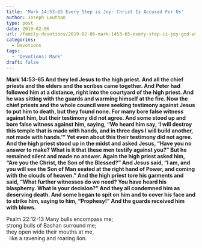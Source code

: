 ```yaml
---
title: 'Mark 14:53-65 Every Step is Joy: Christ Is Accused For Us'
author: Joseph Louthan
type: post
date: 2019-02-06
url: /family-devotions/2019-02-06-mark-1453-65-every-step-is-joy-god-will.md/
categories:
  - Devotions
tags:
  - 'Devotions: Mark'
draft: false
---
```


**Mark 14:53-65 And they led Jesus to the high priest. And all the chief priests and the elders and the scribes came together. And Peter had followed him at a distance, right into the courtyard of the high priest. And he was sitting with the guards and warming himself at the fire. Now the chief priests and the whole council were seeking testimony against Jesus to put him to death, but they found none. For many bore false witness against him, but their testimony did not agree. And some stood up and bore false witness against him, saying, “We heard him say, ‘I will destroy this temple that is made with hands, and in three days I will build another, not made with hands.’” Yet even about this their testimony did not agree. And the high priest stood up in the midst and asked Jesus, “Have you no answer to make? What is it that these men testify against you?” But he remained silent and made no answer. Again the high priest asked him, “Are you the Christ, the Son of the Blessed?” And Jesus said, “I am, and you will see the Son of Man seated at the right hand of Power, and coming with the clouds of heaven.” And the high priest tore his garments and said, “What further witnesses do we need? You have heard his blasphemy. What is your decision?” And they all condemned him as deserving death. And some began to spit on him and to cover his face and to strike him, saying to him, “Prophesy!” And the guards received him with blows.**

Psalm 22:12-13
  Many bulls encompass me;  
  strong bulls of Bashan surround me;  
  they open wide their mouths at me,  
  like a ravening and roaring lion.